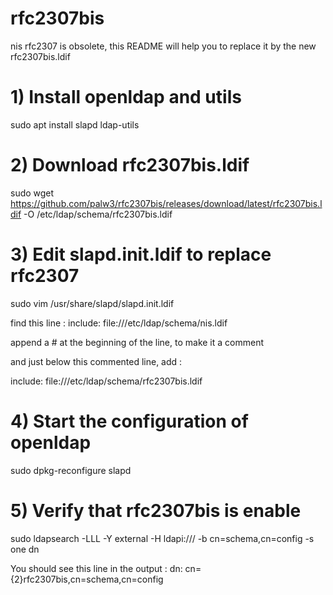 # rfc2307bis

nis rfc2307 is obsolete, this README will help you to replace it by the new rfc2307bis.ldif

# 1) Install openldap and utils

sudo apt install slapd ldap-utils

# 2) Download rfc2307bis.ldif

sudo wget https://github.com/palw3/rfc2307bis/releases/download/latest/rfc2307bis.ldif -O /etc/ldap/schema/rfc2307bis.ldif

# 3) Edit slapd.init.ldif to replace rfc2307

sudo vim /usr/share/slapd/slapd.init.ldif

find this line : include: file:///etc/ldap/schema/nis.ldif

append a # at the beginning of the line, to make it a comment


and just below this commented line, add :

include: file:///etc/ldap/schema/rfc2307bis.ldif

# 4) Start the configuration of openldap

sudo dpkg-reconfigure slapd

# 5) Verify that rfc2307bis is enable

sudo ldapsearch -LLL -Y external -H ldapi:/// -b cn=schema,cn=config -s one dn

You should see this line in the output : dn: cn={2}rfc2307bis,cn=schema,cn=config

